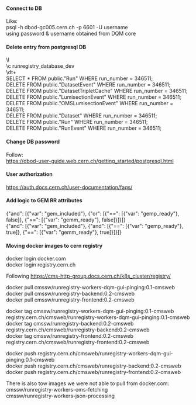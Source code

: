 #### Connect to DB   
Like:  
psql -h dbod-gc005.cern.ch -p 6601 -U username  
using password & username obtained from DQM core   

#### Delete entry from postgresql DB  
\l  
\c runregistry_database_dev  
\dt+  
SELECT * FROM public."Run" WHERE run_number = 346511;  
DELETE FROM public."DatasetEvent" WHERE run_number = 346511;  
DELETE FROM public."DatasetTripletCache" WHERE run_number = 346511;  
DELETE FROM public."LumisectionEvent" WHERE run_number = 346511;  
DELETE FROM public."OMSLumisectionEvent" WHERE run_number = 346511;  
DELETE FROM public."Dataset" WHERE run_number = 346511;  
DELETE FROM public."Run" WHERE run_number = 346511;  
DELETE FROM public."RunEvent" WHERE run_number = 346511;  

#### Change DB password  
Follow:   
https://dbod-user-guide.web.cern.ch/getting_started/postgresql.html   

#### User authorization  
https://auth.docs.cern.ch/user-documentation/faqs/  
   
#### Add logic to GEM RR attributes    
{"and": [{"var": "gem_included"}, {"or": [{"==": [{"var": "gemp_ready"}, false]}, {"==": [{"var": "gemm_ready"}, false]}]}]}  
{"and": [{"var": "gem_included"}, {"and": [{"==": [{"var": "gemp_ready"}, true]}, {"==": [{"var": "gemm_ready"}, true]}]}]}  

#### Moving docker images to cern registry  
docker login docker.com  
docker login registry.cern.ch  

Following https://cms-http-group.docs.cern.ch/k8s_cluster/registry/   

docker pull cmssw/runregistry-workers-dqm-gui-pinging:0.1-cmsweb  
docker pull cmssw/runregistry-backend:0.2-cmsweb  
docker pull cmssw/runregistry-frontend:0.2-cmsweb  

docker tag cmssw/runregistry-workers-dqm-gui-pinging:0.1-cmsweb registry.cern.ch/cmsweb/runregistry-workers-dqm-gui-pinging:0.1-cmsweb  
docker tag cmssw/runregistry-backend:0.2-cmsweb                 registry.cern.ch/cmsweb/runregistry-backend:0.2-cmsweb   
docker tag cmssw/runregistry-frontend:0.2-cmsweb                registry.cern.ch/cmsweb/runregistry-frontend:0.2-cmsweb  

docker push registry.cern.ch/cmsweb/runregistry-workers-dqm-gui-pinging:0.1-cmsweb  
docker push registry.cern.ch/cmsweb/runregistry-backend:0.2-cmsweb  
docker push registry.cern.ch/cmsweb/runregistry-frontend:0.2-cmsweb  
  
There is also tow images we were not able to pull from docker.com:  
cmssw/runregistry-workers-oms-fetching  
cmssw/runregistry-workers-json-processing  
